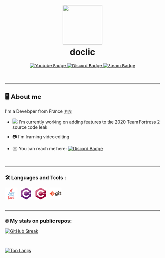 <div id="header" align="center">
  <h1>
    <img src="https://avatars.githubusercontent.com/u/30270428?v=4" width=128 height=128>
    <br>
    doclic
  </h1>
  
  <div id="badges">
    <a href="https://www.youtube.com/channel/UCse_VpM00_DNaWHQ7V5-Fpw">
      <img src="https://img.shields.io/badge/YouTube-red?logo=YouTube&logoColor=white&style=for-the-badge" alt="Youtube Badge"/>
    </a>
    <a href="https://discord.gg/vTPgujwg2q">
      <img src="https://img.shields.io/badge/Discord-5662F6?logo=Discord&logoColor=white&style=for-the-badge" alt="Discord Badge"/>
    </a>
    <a href="https://steamcommunity.com/id/doclic/">
      <img src="https://img.shields.io/badge/Steam-1A475E?logo=Steam&logoColor=white&style=for-the-badge" alt="Steam Badge"/>
    </a>
  </div>
  
  <img src="https://komarev.com/ghpvc/?username=doclic&style=flat-square&color=blue" alt=""/>
</div>

<br>
<hr>

## 🖥️ About me
I'm a Developer from France 🇫🇷

- <img src="https://cdn.freebiesupply.com/logos/large/2x/team-fortress-logo-png-transparent.png" width=18> I'm currently working on adding features to the 2020 Team Fortress 2 source code leak

- 📷 I'm learning video editing

- ✉️ You can reach me here: [![Discord Badge](https://img.shields.io/badge/-Doclic%238528-5662F6?style=flat&logo=Discord&logoColor=white)](https://discord.com/users/471302644548501515)

<br>
<hr>

### 🛠️ Languages and Tools :
<div>
  <img src="https://github.com/devicons/devicon/blob/master/icons/java/java-original-wordmark.svg" title="Java" alt="Java" width="40" height="40"/>&nbsp;
  <img src="https://github.com/devicons/devicon/blob/master/icons/csharp/csharp-original.svg" title="C#" alt="CSharp" width="40" height="40"/>&nbsp;
  <img src="https://github.com/devicons/devicon/blob/master/icons/cplusplus/cplusplus-original.svg" title="C++" alt="CPlusPlus" width="40" height="40"/>&nbsp;
  <img src="https://github.com/devicons/devicon/blob/master/icons/git/git-original-wordmark.svg" title="Git" **alt="Git" width="40" height="40"/>
</div>

<br>
<hr>

### 🔥 My stats on public repos:
[![GitHub Streak](http://github-readme-streak-stats.herokuapp.com?user=doclic&theme=highcontrast&date_format=n%2Fj%5B%2FY%5D)](https://git.io/streak-stats)

<br>

[![Top Langs](https://github-readme-stats.vercel.app/api/top-langs/?username=doclic&layout=compact&theme=vision-friendly-dark)](https://github.com/anuraghazra/github-readme-stats)

